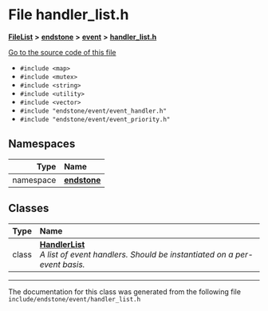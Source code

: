 

# File handler\_list.h



[**FileList**](files.md) **>** [**endstone**](dir_6cf277b678674f97c7a2b6b3b2447b33.md) **>** [**event**](dir_f1d783c0ad83ee143d16e768ebca51c8.md) **>** [**handler\_list.h**](handler__list_8h.md)

[Go to the source code of this file](handler__list_8h_source.md)



* `#include <map>`
* `#include <mutex>`
* `#include <string>`
* `#include <utility>`
* `#include <vector>`
* `#include "endstone/event/event_handler.h"`
* `#include "endstone/event/event_priority.h"`













## Namespaces

| Type | Name |
| ---: | :--- |
| namespace | [**endstone**](namespaceendstone.md) <br> |


## Classes

| Type | Name |
| ---: | :--- |
| class | [**HandlerList**](classendstone_1_1HandlerList.md) <br>_A list of event handlers. Should be instantiated on a per-event basis._  |



















































------------------------------
The documentation for this class was generated from the following file `include/endstone/event/handler_list.h`

